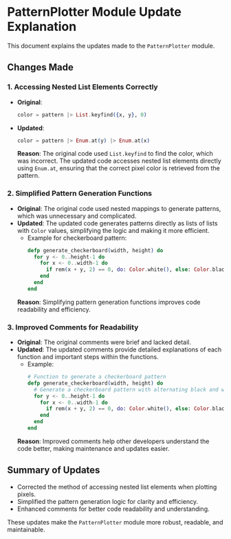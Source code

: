 


# PatternPlotter Module Update Explanation

This document explains the updates made to the `PatternPlotter` module.

## Changes Made

### 1. Accessing Nested List Elements Correctly
- **Original**:
  ```elixir
  color = pattern |> List.keyfind({x, y}, 0)
  ```
- **Updated**:
  ```elixir
  color = pattern |> Enum.at(y) |> Enum.at(x)
  ```
  **Reason**: The original code used `List.keyfind` to find the color, which was incorrect. The updated code accesses nested list elements directly using `Enum.at`, ensuring that the correct pixel color is retrieved from the pattern.

### 2. Simplified Pattern Generation Functions
- **Original**:
  The original code used nested mappings to generate patterns, which was unnecessary and complicated.
- **Updated**:
  The updated code generates patterns directly as lists of lists with `Color` values, simplifying the logic and making it more efficient.
  - Example for checkerboard pattern:
    ```elixir
    defp generate_checkerboard(width, height) do
      for y <- 0..height-1 do
        for x <- 0..width-1 do
          if rem(x + y, 2) == 0, do: Color.white(), else: Color.black()
        end
      end
    end
    ```
  **Reason**: Simplifying pattern generation functions improves code readability and efficiency.

### 3. Improved Comments for Readability
- **Original**:
  The original comments were brief and lacked detail.
- **Updated**:
  The updated comments provide detailed explanations of each function and important steps within the functions.
  - Example:
    ```elixir
    # Function to generate a checkerboard pattern
    defp generate_checkerboard(width, height) do
      # Generate a checkerboard pattern with alternating black and white squares
      for y <- 0..height-1 do
        for x <- 0..width-1 do
          if rem(x + y, 2) == 0, do: Color.white(), else: Color.black()
        end
      end
    end
    ```
  **Reason**: Improved comments help other developers understand the code better, making maintenance and updates easier.

## Summary of Updates
- Corrected the method of accessing nested list elements when plotting pixels.
- Simplified the pattern generation logic for clarity and efficiency.
- Enhanced comments for better code readability and understanding.

These updates make the `PatternPlotter` module more robust, readable, and maintainable.
